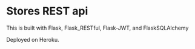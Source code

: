 # Stores REST api

This is built with Flask, Flask_RESTful, Flask-JWT, and FlaskSQLAlchemy

Deployed on Heroku.
